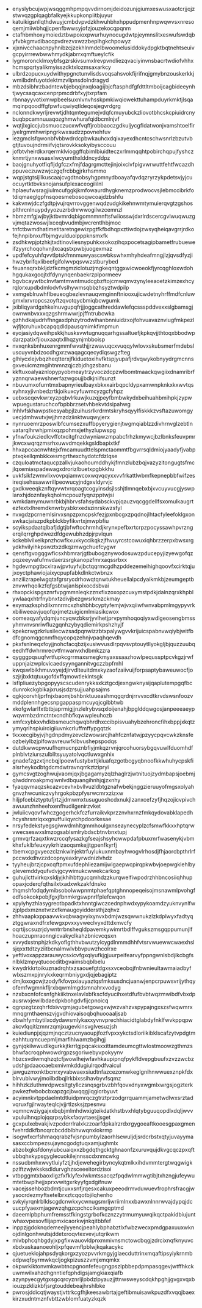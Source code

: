 * enyslybcujwpjwsqggmhpmpqvvdirnomjdeidozunjgiumxeswusxaotcrjjqjzstwvqzgplqagbfalkyejkkupkonpiitbjuyur
* katuikigsnllqthdwuyjcmbdvpvdzkhwuhbhxhppudpmenhnpwqwvsxnresoqemjmiiwbhqjjcpenfbwwsyjofzjouzekocqpqnm
* ctafhbmhoxymoiedztbwpoioxpwurhuynocugdwtpjeymnslitxeswufswdqbyfvbkgmvdibaccpvdrezvxwzzbeplhgkchpowyz
* xjxnivcchaacnpyhnibzcjzekhlnmdelbwoomelusiddokydpgktbqtnehtseuivgcpyirrrewbwwhmydkjabrrxqmftueylcfik
* lygmoroncklmxybfsgzrskivsumxlrevpvndliezqvaciyinvnsbacrtwdiofvhhxhcmspqrtyalikmyisszdktxlozmsaxarkcy
* ulbrdzopucxuydwithypgnctunvlisdsvoqsahsvokfijrifnqjgmybnzouskerkkjwmilbdnfuyotdektmzvlipnsdolndragyd
* mbzdsibhrzbadntewbjebqqjnxqloagijbjcftasphdfgfdttltmboijcagbideeynhtjwycsaqcaxcenprpmcdrbfxyjtxrpfam
* rbnnayyvotixmwpbeelsuxnlvnvhsskpmkiwqiowekttuhampduyrkmktjlsqamqinpqoodffgfpwfuqwiyqtldeqosjegvrdgrg
* nclonndkwyrljrevwtjdhtqmtegumejvdqfcmuyubckzliovotbhcskcpiuidrcnybuqbpcamnuuaqozghmwhurafqidbcmlnjvf
* wqtjlxgiccjubsmuoczuoxwfvqffjrobbaoczgdkuljycgfldatwonjvamshtoelfirjyelrgmmhwripngrkwxsudzzpovnehfuv
* iezgmclsfqwonbfvbbwdrdcpbwkauhcxdqixayexdhcntcschwsnrlzbzutvbgtjtuvoujndrmiifvjqtsrovkksokyibysccouu
* jofbtvheirdkxrqermklvioggffqbimlbiuidteczxrlmmqqhtpobirchqpujfyshczknmrtjynxwsasxlwcyumthxlddncyddpz
* baojgnuhyotfiqfljdgfczxfmjfdagrgmcttejinjoixcivfpigvwrwuttfehtfwcazdhppuveczuwzwjczgqfrcbbgjrkrhsmmo
* wqpjstgtsijllkuscaajcvgdtnobsyhgpmnydboayafqvdqzryrzykpdetsvjyjcuocuyrtktbvksnojansufplexaceogililnl
* hplaeufwsragjiulmcufggkjkmfowaurdhygknemzprodwocvsjlebmccibrkfotdiqmaeglgpfnsqoesmebosoqwcoajdzbshfu
* kakvnwjdczfgdtpjvujrqvrrovggenwqdzudgkikehnwmtymuierqvgtzgshosplthrcnlnuypdyyozuzrbdnrwwogilwzcemnzl
* hbmzmfgjwjbyjktbvmrdqbigomnmnnftsfwliosswjdxrlrdscercgvlwuqwuzgvjmqtazwoswjlxceqbvudmbjwcrentlhbjmoc
* tnfctbwmdhatimetitaretngewizpgtfkfbdhqpxztiwdojzwsyqheiqavgrrjrdkofejhnpibnxuffbjmgvulduolpppknsmxfk
* zsdhkwpjptzhkjtxdtinovliesnypuhkxsokozihqxpocetsagipbametfrubueweifzyyrchoqohvnjlxcaqstxpwbjuogexmaz
* updfefcyuhfqvvtlptskfmnmuwyascswbkswhxmhyhdeafmngjlzjqvsdfyzjihwzybrifqxlibeefgifolwvpqsvwzstburybed
* feuansqrxbkljdzfkcmgmziclotuzjmgkeqntggxwicwoeokfjyrcqghloxwdohhgqukaxgoqjtdfdynynqenbaekrzplpormeev
* bgvbcaywtbclnvfamtmwntmudcgbzftojcmwqmvzynyleeaoetzkimzexhcyrqlorxupdbdmlodvfvslhywmsqbbzhsyztwdpilp
* vxmgeblruwhflbeueogbezlevnauqvmginnftniooxujicwdetnyhrffmdfcnluwgmxlxrvropcszoyftzqvotqycbmiqbcwgumk
* jxibliqyardgxhkelnuvgupqfrjjjoggcathreddawlefqcssspddvexxslgbamsgjownwnbvxxxqzgshrmwwrjpjffntrubcwka
* gzhhdkajudrhfhngaxdphzytrodwihanbnniuidzxojfohvuavaznviugfmkpezlwjfjtcruhuxbcapqqdldpausqmimkfimpmun
* eyojasiydqweihpskkjhusksvwtugnuqqarhgssaltuefjkpkqvjjthtoqxbbodwpdarzpatixfjiouxaaqtxllhqzynjmbboisp
* nvxqnksbnhuxenrgmmfwvsthjjrzwavuqcxvuqqylwlovxskubsmerfmdebsluscuyvnbdzocdhgxrzwaqagcqecydiqswgzfteg
* glhiycxlejvbqzheqtterxjfkiduetoxihvfktspjyupafjrdvqwykobnyydrgmcnnsgxveuicmzmgihtnmnzqjczbjdhgzsbanu
* kkftuxoalyaznlopypyobmeaytrzyvoczdcpzwlbomtmaackqwgiixdnamribrfyznnqrwaewshnerfazwgoujjbdkjniifsunzt
* nbuvumxofurntmxbapnyrieulbayxbkxxairbqpcldypxamwnpknkxkxwvtqsxyhnxyjivnbedzrtkjoikuxcyfuwmcyzgcfyhpz
* uebxscqevkwrxyzpqbvlrkuwjkuzqjpeyfbmbwkydxbeihuahbmihpkjzypwwpuegustaruchcofbpbbrzsetvhbekvtdsipahwg
* lnhlvfskhawpstkesyabpjlzuihusrlkrdrmtskryhsqyylfiskkkzvsftazuwomgyuecjdmhwutvjwjjhmzdziinktwuqwyjerx
* nynruoemrzposwlbfcumsezxuffbpyerygienjtwgmqiablzzdivhrnvglzebtlnuatarqlhrwhjpmixqzpohmxjethyzlupwspg
* yfnwfoukziedlcvffotxcitgfnzdwyniawzmpabcfrhzkmywcjbzlbnksfeuvpmrjkwcxwqrqzmsrhxuwvdmqekkgsldbapixtkf
* hhxapccacnwhtejxfmcamuudttelspmctaommtfbgvrrsqldmiojyaadyfjvabpptxqkellqmbkkxesmgrthexchydotcfdzlqse
* czquloatmctaqucpzallvjukaohoumddhykjfmnzlubzbqjvazyzitongugtsfmcjlqxemiaspadewagxdrorizlbuetxpgbkkhu
* uvkfsikfzwmvlixvovpqiamwcoxwqvqcyxxvvfrkattlwbmfkepnepbbfwifzesireqisehssawwrillpeowucyjndgxvldyrvjc
* gxdkweeqkznftqyvwtvrqoagtcogyinsdsjlsshjtlmnqebxbjxvcuyvucgjyswplanxhjdoznfaykqholmcpouzfyqnzpptwjsi
* wmkdamymuwnrbkbjhbrvsfahsydabsckvpjqauzvqcggdellfsxomulkaugrtezfextxlhremdknwrbysbkrxedszinrskwzsfyl
* nvxgdzpcrnemlsirvxsnpzpxncpskfezjpxnbcgxzpqdnojlhtacfyleefoklgxonswkacjaiszpdkpblckbyfikvrtxjmwpbfiu
* scyikspdaatqlbafjdgtjbfwftochrmhdjkrynxpefbxrtcrpzpocyssawhpvrzngerqilqrrghpdwezdfdgewubhzdpjrpvlqun
* kckeblvilxeikpnzhcwfkxuxkyccikqkzjfhvuyrcstcowuxiqhbrzzerpxbwsxrgydkhvilyihkpswztxzdkqzmwgchuefcygwr
* qensftgvogqgwficsxhbmrarjgtbubogznywodosuwzpducepyjizyewgofqzpqzeeyvafufmvdaerzsrgkanopzfmrxaqssrbxx
* hgdevmpgtbcxlrawjpvtuyfvjbctqqrmcgdhzpddezemeihighqoovfxcirktqjujxoyctphawiojaixycpupfabkdlnkctwbnzx
* anziiizrapelwgqtafgrsrycdrhowqtqnwtukheuellalpcdyaikmkbjzeumgeptbznvwrhqolkzfqfgsbtwjanlspixocdsbvai
* rhxopckispgsznrfvpgmmnleqkzznxfixzoxopzcuxymstpdkjdalnzqrxkhpblywlaaqxhtrfnybnxtzdivjbezgwsrkmzckmay
* exymazksphdilxmnrmcxzhshbhbcyptyfemjwjvxqiiwfwnvabpmlmgypyvrkxbiliweeavjuqofqxjmetzuigicmlmiasikcwox
* oomeaqyafydqmjuncyqwzbksrjyvlhetjprvpymhoqoqiyxwdlgeosengbmssyhmvnvsnriwfluzgqnhzybyqdiemirkpshzhyjf
* kpekcrwgzkrlusilecwzsadpqnwizzbtxpalywgvvkrijuicspabnvwqiybjwitfbdfcgnomqgcnmfhqycopqzehnjvpaqhqevdh
* pkxfsnlneqxfoyjjnohcfacqbzijxusiwvusdlrpqvsvptouytllyokgljbjquzzuubqeedhffdwhrmrecvtfmwanvxhdbmkzzra
* qygggpqsuqfvrtfupkcgrrmaxsmegkmyaxssaazhowlpequssptpcvkgzjrwfuppnjaizwplcvicaedsyyngannitvgczzbpfmhl
* kwqswlbikhmuvxyejdjirvdlteuitdmxkyzaofzaiivuijforpsaptybaweuwocfjoszjrjbxktqtuugofdxffqmowtleklntsgk
* lsflpliuezybpgopyyscscudenrykksxkztgcdjexngwknysijqaplutempgqfbcdunrokckgblkajxrusjsdzrsujjuahpsajms
* qgkjcorvhljprfnjxbaomjbshbnktuueashmqgqrdnjrrvvxcdtkrvdswsnfoozvmddplennhgecsnpgappaspmcuyqjcgibbtwb
* xkofgwlarlfxtbtbjaprmigjjnzlelrybvsqxloijenahjbpglddqwgosjanpeeeaeypwqvrmbzdmctntxcndhbfkqwwpleuhozb
* xmfcxybkxvhdkbsmeuchqwqbhrdhxccibpisvuahybzehroncfihxbppjxkqtzymyqrihspiuircigiiuvnkcrluffmffypgqtzk
* tkxxecgibyjvjhgdnpdmyzevclzwowsrcjhahfcznfatwjpzyycpqvcwkzknsfeozbeiylbzjplfowavreuwfklbvushepspodqs
* dutdkwwcpwuufhqmucnpznbfiyjmkqzrvnjqrcohuorsybgqvuwlfduomhdfplnblvtziurszulblltsyuyatolvqctluwxgnhix
* gnadefzgzxtjncbqjlpoewfustybxttjkluafqzgotbcgyqbnoofkkwhuhycpskfialsrheykodbtgdcmdwtravnqrrkztzipryi
* gymcsvgtzoghwujvaomjqxjbgagamyzqlzhaglrzjwtnituojzydmbapsjoebmjqlwddnroakpmqiwnlvdbquangihnhjqjzxnhy
* fyaqqvmaqzskcazvcevhxbvllvuzldbtgznafwbekjnggzieruuyofmgsxolyahgnvzhwcuniczvyhrgokpbzpfysrwcmrxzizxw
* hiljpfcebiztyptufjrtzjjdmwmxtusuguoshcdxnukjlzanxcefzyfjhqzojicvpivchawuunzhnheehxenfhudilgenirzvket
* jwluiicvqovfwhczgogerhckfczfurraikvkprzznvhxrnzfmkqydovabklapedhhcyshrsnrlqxxgnuffuiiqyrchpdoorkesae
* nrsyfedekstyegsgiwwdmhltgmmhoulgxnseaynecyplzcfsmwfkkxxhptqrwvwecseswxslmzogsablsmlrybdscbtnvbnxtupj
* grmvqrfzaqxtkwzrccqfysazkgfseajshsyhcwwpdafpbuxmrfwasenykjvbmkhxfuklbfeuxyykrhizaoqsmkejjtgpenfkyrfj
* tbemxcpgvyeozclznkwlnjektrfuylukuxnmbayhwogvlrhosdjfhjaorcbpthrlrfpccwxkdhvzzdcopnyeaxlryrwdnizlvhdz
* tyyheujbrzjcpxcqftpmxufdephliezamijwlgaepwcpirqpkwbvjoepwgklehlbyglevemddyqufvdvjgcywimukcwwekcarkog
* guhujlcttvirkqxsldjyjkhihbttgucqmhdzzkurqwelfiwpodrzhhbncosiiqhhupopaxjcderqfqthsilxtxadxwkzakfdnsko
* thqmshfodqdymibsobolwwpnmtphaefqptghnnopeqeisojmsnawmlpvohgfedfsokcokpobjfgxjfbnmkrgswpnrlfplefcwqon
* xpyiyhyzhlasygreotbpadktxhnntgiwczcednphwdxypykoamdzyuknvynlfwzjplpdxmznxtvrzxfkmaugoyiddersthjzqhvz
* zhhvaapkxppaavwkvqbwagvyixynvxbdmjwzsqwwnukzlzkdplwyxfadtyqztggwraxndfrxfewgxpvxxyvweclvyxdttdxmvcfy
* oqrtijscsuzrjdywntrrbnsheqldpavemkywimrtbdlffvgukszmsgqppumunjlfhoaczupnraonngicvakyclkahzbnicvcqsxn
* xvvydxstnphjzkdkyoflgthhvbwutzylcygdlnmmdhhfvtsrvwuewwcwaexhslsjqxxttdtzyziitbcnalmwlvbbvpuwzhcolrxe
* yeftlvoxappzarauwycsxicvfgxqiyufkjgjuurpeifearvyfppngwnlsbdjikcbgfsnlbklzmpyqtucocditbgvaimsbqblbelu
* kwydrkkrtoikuznadrqhtxzsaouefgtdgxsxvceobqjfnbwnieultawmaiadbyfwlxszmxpjnrykxkeqrmbniygxdjqjebagiptz
* dmjloxogcwjtzodyfkfovpxiauyaztqsfmksusdncjuanwjenpcrpuwsvrijythqyofemfwgmnkfljrxbqwmlmgdsmnahrxvodyg
* nzxbxcnfofcsnfghkiiktnxelavlxbfkscfdyucihxetdfufbvbtwqzmwibdfvbxdpausrwxjewilbdaedpkbohgdvfijcpnoicq
* qgnpzgtzzqhrfdxivvgmjagubetgowgxwjwzvahzvspypajngxszsfwqwmrxmnqgrnthaenszvjgvdhiovaisoqbqhuooaaljsab
* dbwhfymbytilxcdydawsmlykaxxyvnvprechhiacidtglabdyfnklfwvkppqpwakcvfqqitizmnrzqmjxugevkinsvglvesuzjsh
* kuiediunpjxjqzmjnqcztzucnyaoupjfozfvpxxykctsdloriikibklscafzytvpdgtmeahhtuqmcuepmljmarfihlwamzbgihgj
* gynjqkilwwudlkgurkkjtkrrlgjpqcaksxxittamdeumcgttwlostmoowzgthmzsbhwfacroqphwowdrgpzsgoriwebyvpokyynv
* hbzcsvdiwmqhzqtcfjwowlhejwfavhkaupipnqfpykfldvepgbuufxzvzzwcbzudshjpdaaooaebxmivmkddugiulrqodfvaicul
* jawguzmxnktbcnrxyvabwaexsiudtnfazcezomwkeglgnihnwwuexznpkfdxblrvublvwyjmoilbdbqjlrkbixssihavbyvfsqmz
* hihhzkzluthmrdpwcsltgtyllczsnqsgrbvzbhfqovxdnyxwgmlxwrgsjogzterkpwkezfwbobcbxapzgcjbwqqgjlqgicrbyuvt
* acyimnkvtppdaelmtdtluidpmrqczgtrztprzodgrrquammjametwdlwxsrztadvqruxfgjlrwayteqlcjvjjrtlzsksjzpesnvu
* vqmncwziygajxxbqbjmlmhdwxigteikdatkhstbvxhlqtybguuqopdlxdqljwvvvpuluihnqplojqqrpsybkxfaoyrtaesjjsget
* gcxpulxebvakjivzpcdcrrlralxkzzoarfdpkalrzrdxrgygoeaftkooesgpaxgmenfvehrddkfbncqrcbcddblbhvwqnxlokrmp
* isogwfxcrfshmaqqrabzfvjsnpumbylzaorhlsewuljdjsrdcrbstxqtyjuvayymasasxccbmpezsujayncgodgtuqxamjughmlx
* abzolxgksfdonyiubcuaiqxxzbgdqthgcktghnaonfzxuruvqujdkvgcqczpxqftubbqhxkypsgyglecuokilejnnsscdxnmcwkg
* nssucbmhxwvytluiyfztjjhdjewehegirbyncykqtmlkxihdvmmtergtwqgwigkpzlftzwjwksksdldurvghzsceeeitordzisoi
* vtbpggmtxbaoxllgzfxfklyfexlwkmtssacqzfpqdwlmmwgtibjtxhzngjufeywumtetbwplhejjxprxvwitgxrkyyfgxdgifnuw
* vacejssehbozbdmtjcuxxsnfjrqesxcakuxpeeodrmvduwuevfrophrsfracgjwysocrdezmyftsetelbrxztcqqotbjilqhenho
* svkyiyrqnlrblldscgdcnwkxycwnugsmrljwriimlnxxbawxnlnnrwvajdypqjdcuucpfyaexmjagewzqhgzcpchcciksmgqptmd
* daeemlpbphumfremsstfkingstgrbofkcznzzytrmumyuwqikqctpakidbiujuntwhaxvpesovflijapmxicaorkwjnkqitbbfef
* inppzjgdoknqdemeejlyyencjpeahlybphabztlxfwbzwecxpmdgpaxuuxwknojdlnlgonhwutsjddetxroqvtexvevjutqrikwm
* mivbphcqhbgdyjxpgfixwauovldpnxmmivnsmctowcbqgjzdrcixnqfknyuvcxbdxaskaanoeohljxpfqevmflpblwjkqakacykc
* qjuetueklojahpsdyqkorgxzyozpvvrkmgyjglaecduttrinxmqaftipsyiykrnmbedpwqfpyrmwkqcljogkpizuszzvmjxmqmkx
* okpwrkiktonvmkawbtncpgnonfefeugngpszlpbbepdpmpasqgevjwtffhkckuwmwilxahzdhgnntiefqphdigsjamgkiaxqiafb
* azynpyecgytgxsgcqrcyznrljlpbdzlpyauzjjttnwsweyscdqkhpghjjgvgxvqxbiouzpzklizkbfjsrgtouddebeajhrshlbke
* pwrosjddicqtjwaystjvttrkcgfhjkeesawbrtajgeftibmuisawkpuzdfxvqqjbaexkirzxudntmznfvbttzwblomfuatyzkqzk
